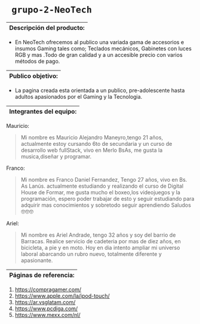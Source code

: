  # ```  grupo-2-NeoTech  ``` 
|  Descripción del producto: |
| ------ |
 - En NeoTech ofrecemos al publico una variada gama de accesorios e insumos Gaming tales como; Teclados mecánicos, Gabinetes con luces RGB y mas .Todo de gran calidad y a un accesible precio con varios métodos de pago. 

| Publico objetivo: |
| ------ |
  - La pagina creada esta orientada a un publico,
pre-adolescente hasta adultos apasionados por el Gaming y la Tecnologia.

| Integrantes del equipo: |
|------|

Mauricio:
 > Mi nombre es Mauricio Alejandro Maneyro,tengo 21 años, actualmente estoy cursando 6to de secundaria y un curso de desarrollo web fullStack, vivo en Merlo BsAs, me gusta la musica,diseñar y programar. 

Franco:
 > Mi nombre es Franco Daniel Fernandez, Tengo 27 años, vivo en Bs. As Lanús.
actualmente estudiando y realizando el curso de Digital House de Formar, me gusta mucho el boxeo,los videojuegos y la programación,
espero poder trabajar de esto y seguir estudiando para adquirir mas conocimientos y sobretodo seguir aprendiendo
Saludos 🤓🤓🤓 

Ariel:
 > Mi nombre es Ariel Andrade, tengo 32 años y soy del barrio de Barracas. Realice servicio de cadeteria por mas de diez años, en bicicleta, a pie y en moto. Hoy en dia intento ampliar mi universo laboral abarcando un rubro nuevo, totalmente diferente y apasionante.

| Páginas de referencia: |
| ----- |
 1. https://compragamer.com/
 2. https://www.apple.com/la/ipod-touch/
 3. https://ar.vsglatam.com/
 4. https://www.pcdiga.com/
 5. https://www.mexx.com/nl/
